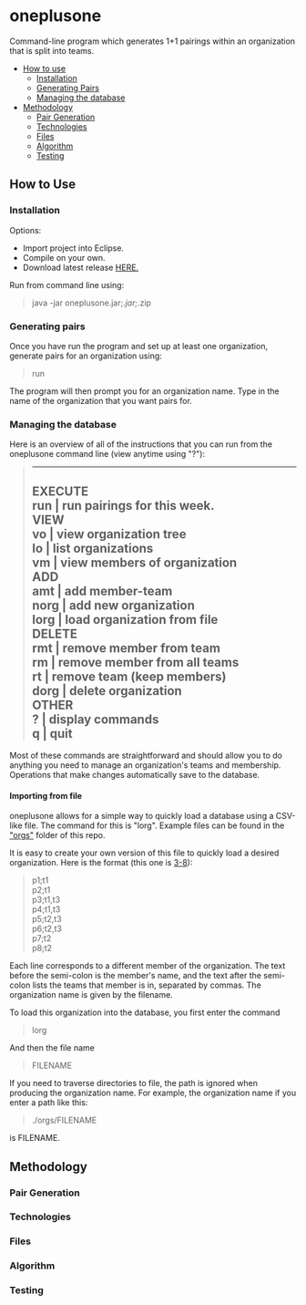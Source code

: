 oneplusone
=============

Command-line program which generates 1+1 pairings within an organization that is split into teams.

<ul>
<li> <a href="#how-to-use">How to use</a>
  <ul>
  <li> <a href="#installation">Installation</a>
  <li> <a href="#generating-pairs">Generating Pairs</a>
  <li> <a href="#managing-the-database">Managing the database</a>
  </ul>
<li> <a href="#methodology">Methodology</a>
  <ul>
  <li> <a href="#pair-generation">Pair Generation</a>
  <li> <a href="#technologies">Technologies</a>
  <li> <a href="#files">Files</a>
  <li> <a href="#algorithm">Algorithm</a>
  <li> <a href="#testing">Testing</a>
  </ul>
</ul>

## How to Use

### Installation

Options:
<ul>
<li> Import project into Eclipse.
<li> Compile on your own.
<li> Download latest release <a href="https://github.com/cheniel/oneplusone/releases">HERE.</a> 
</ul>

Run from command line using:
> java -jar oneplusone.jar;*.jar;*.zip

### Generating pairs
Once you have run the program and set up at least one organization, generate pairs for an organization using:
> run     

The program will then prompt you for an organization name. Type in the name of the organization that you want pairs for. 

### Managing the database
Here is an overview of all of the instructions that you can run from the oneplusone command line (view anytime using "?"):
>	---------------------------------------------------     
>	EXECUTE       
>		run	|	run pairings for this week.     
>	VIEW      
>		vo	|	view organization tree      
>		lo	|	list organizations          
>		vm	|	view members of organization      
>	ADD     
>		amt	|	add member-team     
>		norg	|	add new organization      
>		lorg	|	load organization from file     
>	DELETE      
>		rmt	|	remove member from team     
>		rm	|	remove member from all teams        
>		rt	|	remove team (keep members)      
>		dorg	|	delete organization       
>	OTHER       
>		?	|	display commands        
>		q	|	quit        
>	---------------------------------------------------       

Most of these commands are straightforward and should allow you to do anything you need to manage an organization's teams and membership. Operations that make changes automatically save to the database.

#### Importing from file
oneplusone allows for a simple way to quickly load a database using a CSV-like file. The command for this is "lorg". Example files can be found in the <a href="https://github.com/cheniel/oneplusone/tree/master/orgs">"orgs"</a> folder of this repo. 

It is easy to create your own version of this file to quickly load a desired organization. Here is the format (this one is <a href="https://github.com/cheniel/oneplusone/blob/master/orgs/3-8">3-8</a>):
> p1;t1   
> p2;t1   
> p3;t1,t3    
> p4;t1,t3    
> p5;t2,t3    
> p6;t2,t3    
> p7;t2     
> p8;t2   

Each line corresponds to a different member of the organization. The text before the semi-colon is the member's name, and the text after the semi-colon lists the teams that member is in, separated by commas. The organization name is given by the filename.

To load this organization into the database, you first enter the command
> lorg      

And then the file name
> FILENAME

If you need to traverse directories to file, the path is ignored when producing the organization name. For example, the organization name if you enter a path like this:
> ./orgs/FILENAME

is FILENAME.

## Methodology

### Pair Generation

### Technologies

### Files

### Algorithm

### Testing
